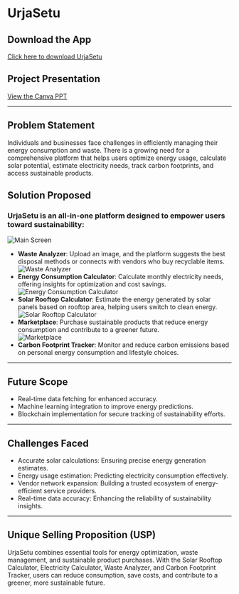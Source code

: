 # UrjaSetu

## Download the App
[Click here to download UrjaSetu](https://expo.dev/accounts/himanshuuuuuuuuuuu/projects/client/builds/92aeeeb4-84ca-46a6-99dc-6c5361981ef4)

## Project Presentation
[View the Canva PPT](https://www.canva.com/design/DAGfFlfMGo4/in1TdLiC2PhhS6FcUzISzw/edit)

---

## Problem Statement
Individuals and businesses face challenges in efficiently managing their energy consumption and waste. There is a growing need for a comprehensive platform that helps users optimize energy usage, calculate solar potential, estimate electricity needs, track carbon footprints, and access sustainable products.

## Solution Proposed
### UrjaSetu is an all-in-one platform designed to empower users toward sustainability:
 
  ![Main Screen](https://drive.google.com/uc?id=16PsP7d3xONOq0BomhzWwNcg50jOBmceL)
- **Waste Analyzer**: Upload an image, and the platform suggests the best disposal methods or connects with vendors who buy recyclable items.  
  ![Waste Analyzer](https://drive.google.com/uc?id=16NLGBK0ktZvMhJAwyjncGlGeC_ojjyeV)
- **Energy Consumption Calculator**: Calculate monthly electricity needs, offering insights for optimization and cost savings.  
  ![Energy Consumption Calculator](https://drive.google.com/uc?id=16UQjaLP1ZHbw1ykhpJZ3Orhq5iYj3G1V)
- **Solar Rooftop Calculator**: Estimate the energy generated by solar panels based on rooftop area, helping users switch to clean energy.  
  ![Solar Rooftop Calculator](https://drive.google.com/uc?id=16UBpIOeFUYilAUcgrYRzwRxZVpP-7y02)
- **Marketplace**: Purchase sustainable products that reduce energy consumption and contribute to a greener future.  
  ![Marketplace](https://drive.google.com/uc?id=16RHZTLld5oE__IYcgP4r6_KzfeeWRX20)
- **Carbon Footprint Tracker**: Monitor and reduce carbon emissions based on personal energy consumption and lifestyle choices.

---

## Future Scope
- Real-time data fetching for enhanced accuracy.
- Machine learning integration to improve energy predictions.
- Blockchain implementation for secure tracking of sustainability efforts.

---

## Challenges Faced
- Accurate solar calculations: Ensuring precise energy generation estimates.
- Energy usage estimation: Predicting electricity consumption effectively.
- Vendor network expansion: Building a trusted ecosystem of energy-efficient service providers.
- Real-time data accuracy: Enhancing the reliability of sustainability insights.

---

## Unique Selling Proposition (USP)
UrjaSetu combines essential tools for energy optimization, waste management, and sustainable product purchases. With the Solar Rooftop Calculator, Electricity Calculator, Waste Analyzer, and Carbon Footprint Tracker, users can reduce consumption, save costs, and contribute to a greener, more sustainable future.

